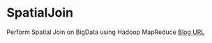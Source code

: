 SpatialJoin
===========

Perform Spatial Join on BigData using Hadoop MapReduce [Blog URL](http://localhost)
